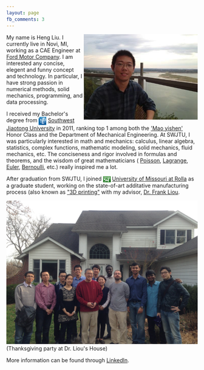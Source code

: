 ```yaml
---
layout: page
fb_comments: 3
---
```


<img src="/pic/heng.jpg" width="300" height="225" align="right">

My name is Heng Liu. I currently live in Novi, MI, working as a CAE Engineer at [Ford Motor Company](http://www.ford.com/). I am interested any concise, elegent and funny concept and technology. In particular, I have strong passion in numerical methods, solid mechanics, programming, and data processing.

I received my Bachelor's degree from <img src="/pic/swjtu.jpg" width="20" height="21" style="display:inline-block;vertical-align:middle"> [Southwest Jiaotong University](http://www.swjtu.edu.cn/) in 2011, ranking top 1 among both the ['Mao yishen'](http://en.wikipedia.org/wiki/Mao_Yisheng) Honor Class and the Department of Mechanical Engineering. At SWJTU, I was particularly interested in math and mechanics: calculus, linear algebra, statistics, complex functions, mathematic modeling, solid mechanics, fluid mechanics, etc. The conciseness and rigor involved in formulas and theorems, and the wisdom of great mathematicians ( [Poisson](http://en.wikipedia.org/wiki/Sim%C3%A9on_Denis_Poisson), [Lagrange](http://en.wikipedia.org/wiki/Joseph-Louis_Lagrange), [Euler](http://en.wikipedia.org/wiki/Leonhard_Euler), [Bernoulli](http://en.wikipedia.org/wiki/Jacob_Bernoulli), etc.) really inspired me a lot.

After graduation from SWJTU, I joined <img src="/pic/mst.jpg" width="20" height="16" style="display:inline-block;vertical-align:middle"> [University of Missouri at Rolla](http://www.mst.edu/) as a graduate student, working on the state-of-art additative manufacturing process (also known as ["3D printing"](http://en.wikipedia.org/wiki/3D_printing) with my advisor, [Dr. Frank Liou](http://web.mst.edu/~liou/). 

<img src="/pic/thanksgiving_party.JPG">
(Thanksgiving party at Dr. Liou's House)

More information can be found through [LinkedIn](http://www.linkedin.com/pub/heng-liu/3b/597/625/).